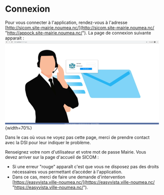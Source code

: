 
# Connexion
Pour vous connecter à l'application, rendez-vous à l'adresse [http://sicom.site-mairie.noumea.nc/](http://sicom.site-mairie.noumea.nc/ "http://appock.site-mairie.noumea.nc/").
La page de connexion suivante apparait :  
![Connexion](images/chap_01/connexion.jpg "Connexion"){width=70%}

Dans le cas où vous ne voyez pas cette page, merci de prendre contact avec la DSI pour leur indiquer le problème.

Renseignez votre nom d'utilisateur et votre mot de passe Mairie.
Vous devez arriver sur la page d'accueil de SICOM :

* Si une erreur "rouge" apparaît c'est que vous ne disposez pas des droits nécessaires vous permettant d’accéder à l'application.
* Dans ce cas, merci de faire une demande d'intervention [https://easyvista.ville-noumea.nc/](https://easyvista.ville-noumea.nc/ "https://easyvista.ville-noumea.nc/").
